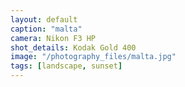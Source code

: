 ```yaml
---
layout: default
caption: "malta"
camera: Nikon F3 HP
shot_details: Kodak Gold 400
image: "/photography_files/malta.jpg"
tags: [landscape, sunset]
---
```

